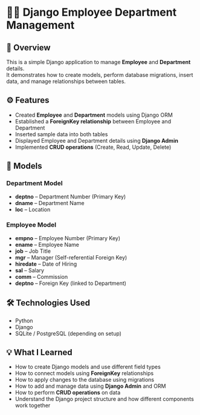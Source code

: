 # 🧑‍💼 Django Employee Department Management

## 📘 Overview
This is a simple Django application to manage **Employee** and **Department** details.  
It demonstrates how to create models, perform database migrations, insert data, and manage relationships between tables.

## ⚙️ Features
- Created **Employee** and **Department** models using Django ORM  
- Established a **ForeignKey relationship** between Employee and Department  
- Inserted sample data into both tables  
- Displayed Employee and Department details using **Django Admin**  
- Implemented **CRUD operations** (Create, Read, Update, Delete)  

## 🧩 Models

### Department Model
- **deptno** – Department Number (Primary Key)  
- **dname** – Department Name  
- **loc** – Location  

### Employee Model
- **empno** – Employee Number (Primary Key)  
- **ename** – Employee Name  
- **job** – Job Title  
- **mgr** – Manager (Self-referential Foreign Key)  
- **hiredate** – Date of Hiring  
- **sal** – Salary  
- **comm** – Commission  
- **deptno** – Foreign Key (linked to Department)  

## 🛠️ Technologies Used
- Python  
- Django  
- SQLite / PostgreSQL (depending on setup)  

## 💡 What I Learned
- How to create Django models and use different field types  
- How to connect models using **ForeignKey** relationships  
- How to apply changes to the database using migrations  
- How to add and manage data using **Django Admin** and ORM  
- How to perform **CRUD operations** on data  
- Understand the Django project structure and how different components work together
